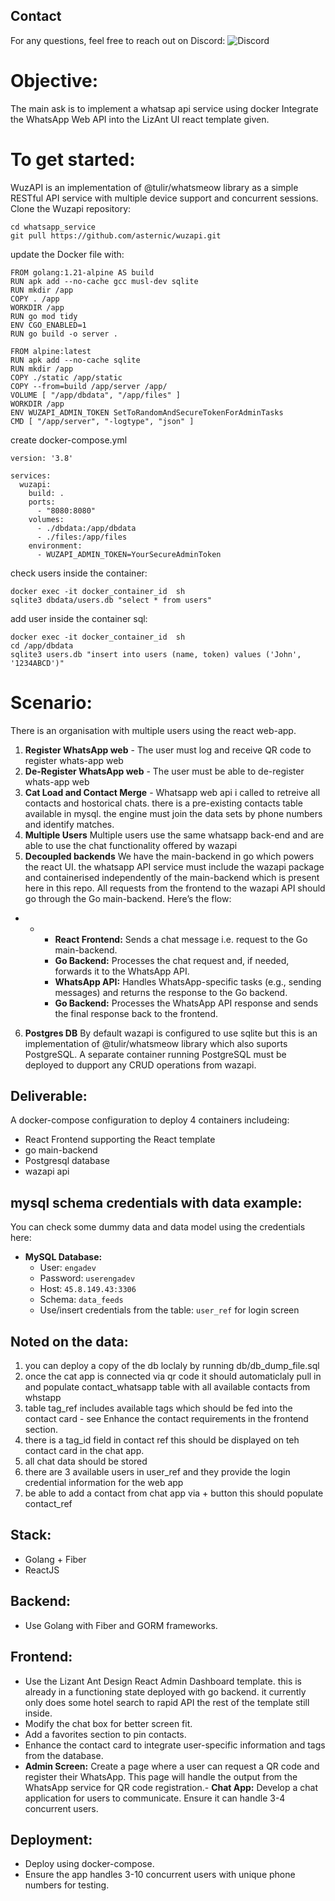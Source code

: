## Contact

For any questions, feel free to reach out on Discord: ![Discord](https://img.shields.io/badge/Discord-ak308465-7289DA)

# Objective:
The main ask is to implement a whatsap api service using docker
Integrate the WhatsApp Web API into the LizAnt UI react template given.

# To get started:

WuzAPI is an implementation of @tulir/whatsmeow library as a simple RESTful API service with multiple device support and concurrent sessions.
Clone the Wuzapi repository:
```
cd whatsapp_service
git pull https://github.com/asternic/wuzapi.git
```

update the Docker file with:

```
FROM golang:1.21-alpine AS build
RUN apk add --no-cache gcc musl-dev sqlite
RUN mkdir /app
COPY . /app
WORKDIR /app
RUN go mod tidy
ENV CGO_ENABLED=1
RUN go build -o server .

FROM alpine:latest
RUN apk add --no-cache sqlite
RUN mkdir /app
COPY ./static /app/static
COPY --from=build /app/server /app/
VOLUME [ "/app/dbdata", "/app/files" ]
WORKDIR /app
ENV WUZAPI_ADMIN_TOKEN SetToRandomAndSecureTokenForAdminTasks
CMD [ "/app/server", "-logtype", "json" ]

```

create docker-compose.yml
```
version: '3.8'

services:
  wuzapi:
    build: .
    ports:
      - "8080:8080"
    volumes:
      - ./dbdata:/app/dbdata
      - ./files:/app/files
    environment:
      - WUZAPI_ADMIN_TOKEN=YourSecureAdminToken

```
check users inside the container: 
```
docker exec -it docker_container_id  sh
sqlite3 dbdata/users.db "select * from users"
```


add user inside the container sql:
```
docker exec -it docker_container_id  sh
cd /app/dbdata
sqlite3 users.db "insert into users (name, token) values ('John', '1234ABCD')"
```

# Scenario:

There is an organisation with multiple users using the react web-app.

1. **Register WhatsApp web** - The user must log and receive QR code to register whats-app web
2. **De-Register WhatsApp web** - The user must be able to de-register whats-app web
3. **Cat Load and Contact Merge** - Whatsapp web api i called to retreive all contacts and hostorical chats. there is a pre-existing contacts table available in mysql. the engine must join the data sets by phone numbers and identify matches.
4. **Multiple Users** Multiple users use the same whatsapp back-end and are able to use the chat functionality offered by wazapi
5. **Decoupled backends**  We have the main-backend in go which powers the react UI. the whatsapp API service must include the wazapi package and containerised independently of the main-backend which is present here in this repo. All requests from the frontend to the wazapi API should go through the Go main-backend. Here’s the flow:
- 
  - 
    - **React Frontend:** Sends a chat message i.e. request to the Go main-backend.
    - **Go Backend:** Processes the chat request and, if needed, forwards it to the WhatsApp API.
    - **WhatsApp API:** Handles WhatsApp-specific tasks (e.g., sending messages) and returns the response to the Go backend.
    - **Go Backend:** Processes the WhatsApp API response and sends the final response back to the frontend.
6. **Postgres DB** By default wazapi is configured to use sqlite but this is an implementation of @tulir/whatsmeow library which also suports PostgreSQL. A separate container running PostgreSQL must be deployed to dupport any CRUD operations from wazapi.

## Deliverable:

A docker-compose configuration to deploy 4 containers includeing:
- React Frontend supporting the React template
- go main-backend
- Postgresql database
- wazapi api

## mysql schema credentials with data example:

You can check some dummy data and data model using the credentials here:

- **MySQL Database:**
  - User: `engadev`
  - Password: `userengadev`
  - Host: `45.8.149.43:3306`
  - Schema: `data_feeds`
  - Use/insert credentials from the table: `user_ref` for login screen


## Noted on the data:
1. you can deploy a copy of the db loclaly by running db/db_dump_file.sql
2. once the cat app is connected via qr code it should automaticlaly pull in and populate contact_whatsapp table with all available contacts from whstapp
3. table tag_ref includes available tags which should be fed into the contact card - see Enhance the contact requirements in the frontend section.
4. there is a tag_id field in contact ref this should be displayed on teh contact card in the chat app. 
5. all chat data should be stored
6. there are 3 available users in user_ref and they provide the login credential information for the web app
7. be able to add a contact from chat app via + button this should populate contact_ref

## Stack:
- Golang + Fiber
- ReactJS

 
## Backend:
- Use Golang with Fiber and GORM frameworks.

## Frontend:
- Use the Lizant Ant Design React Admin Dashboard template. this is already in a functioning state deployed with go backend. it currently only does some hotel search to rapid API the rest of the template still inside.
- Modify the chat box for better screen fit.
- Add a favorites section to pin contacts.
- Enhance the contact card to integrate user-specific information and tags from the database.
- **Admin Screen:** Create a page where a user can request a QR code and register their WhatsApp. This page will handle the output from the WhatsApp service for QR code registration.- **Chat App:** Develop a chat application for users to communicate. Ensure it can handle 3-4 concurrent users.

## Deployment:
- Deploy using docker-compose.
- Ensure the app handles 3-10 concurrent users with unique phone numbers for testing.
